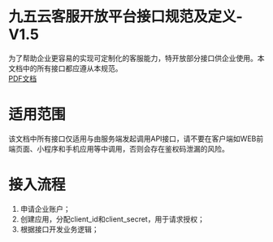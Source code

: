 # 九五云客服开放平台接口规范及定义-V1.5
为了帮助企业更容易的实现可定制化的客服能力，特开放部分接口供企业使用。本文档中的所有接口都应遵从本规范。<br/>
[PDF文档](https://github.com/95ykf/open_api_doc/blob/master/%E4%B9%9D%E4%BA%94%E4%BA%91%E5%AE%A2%E6%9C%8D%E5%BC%80%E6%94%BE%E5%B9%B3%E5%8F%B0%E6%8E%A5%E5%8F%A3%E8%A7%84%E8%8C%83%E5%8F%8A%E5%AE%9A%E4%B9%89.pdf)
# 适用范围
该文档中所有接口仅适用与由服务端发起调用API接口，请不要在客户端如WEB前端页面、小程序和手机应用等中调用，否则会存在鉴权码泄漏的风险。
# 接入流程
1.	申请企业账户；
2.	创建应用，分配client_id和client_secret，用于请求授权；
3.	根据接口开发业务逻辑；

